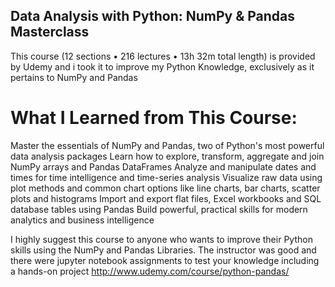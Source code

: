## Data Analysis with Python: NumPy & Pandas Masterclass

This course (12 sections • 216 lectures • 13h 32m total length) is provided by Udemy and i took it to improve my Python Knowledge, exclusively as it pertains to NumPy and Pandas

# What I Learned from This Course:
Master the essentials of NumPy and Pandas, two of Python's most powerful data analysis packages
Learn how to explore, transform, aggregate and join NumPy arrays and Pandas DataFrames
Analyze and manipulate dates and times for time intelligence and time-series analysis
Visualize raw data using plot methods and common chart options like line charts, bar charts, scatter plots and histograms
Import and export flat files, Excel workbooks and SQL database tables using Pandas
Build powerful, practical skills for modern analytics and business intelligence

I highly suggest this course to anyone who wants to improve their Python skills using the NumPy and Pandas Libraries. The instructor was good and there were jupyter notebook assignments to test your knowledge including a hands-on project
http://www.udemy.com/course/python-pandas/